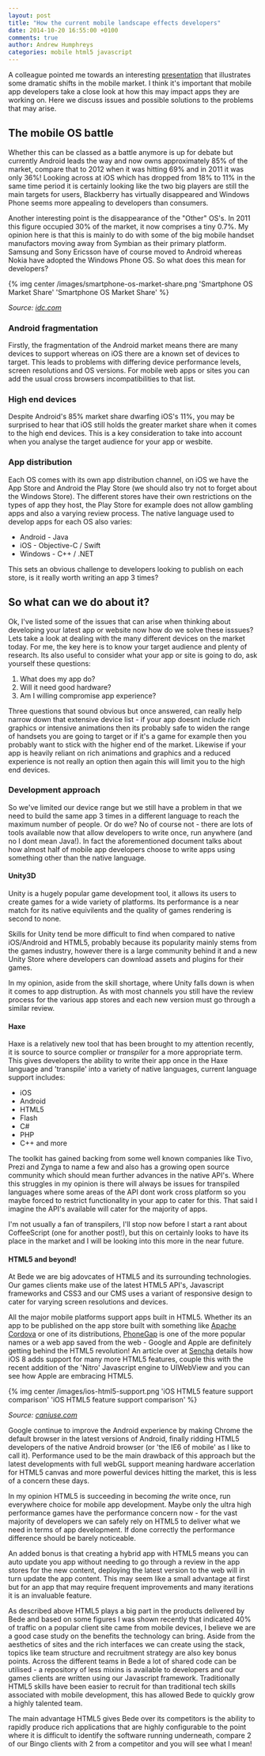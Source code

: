 ```yaml
---
layout: post
title: "How the current mobile landscape effects developers"
date: 2014-10-20 16:55:00 +0100
comments: true
author: Andrew Humphreys
categories: mobile html5 javascript
---
```




A colleague pointed me towards an interesting [presentation](http://www.slideshare.net/robnyman/mobile-trends-web-native) that illustrates some dramatic shifts in the mobile market. I think it's important that mobile app developers take a close look at how this may impact apps they are working on. Here we discuss issues and possible solutions to the problems that may arise.

<!-- more -->

## The mobile OS battle

Whether this can be classed as a battle anymore is up for debate but currently Android leads the way and now owns approximately 85% of the market, compare that to 2012 when it was hitting 69% and in 2011 it was only 36%! Looking across at iOS which has dropped from 18% to 11% in the same time period it is certainly looking like the two big players are still the main targets for users, Blackberry has virtually disappeared and Windows Phone seems more appealing to developers than consumers. 

Another interesting point is the disappearance of the "Other" OS's. In 2011 this figure occupied 30% of the market, it now comprises a tiny 0.7%. My opinion here is that this is mainly to do with some of the big mobile handset manufactors moving away from Symbian as their primary platform. Samsung and Sony Ericsson have of course moved to Android whereas Nokia have adopted the Windows Phone OS. So what does this mean for developers?

{% img center /images/smartphone-os-market-share.png 'Smartphone OS Market Share' 'Smartphone OS Market Share' %}

*Source: [idc.com](http://www.idc.com/prodserv/smartphone-os-market-share.jsp)*

### Android fragmentation

Firstly, the fragmentation of the Android market means there are many devices to support whereas on iOS there are a known set of devices to target. This leads to problems with differing device performance levels, screen resolutions and OS versions. For mobile web apps or sites you can add the usual cross browsers incompatibilities to that list.

### High end devices

Despite Android's 85% market share dwarfing iOS's 11%, you may be surprised to hear that iOS still holds the greater market share when it comes to the high end devices. This is a key consideration to take into account when you analyse the target audience for your app or wesbite.

### App distribution

Each OS comes with its own app distribution channel, on iOS we have the App Store and Android the Play Store (we should also try not to forget about the Windows Store). The different stores have their own restrictions on the types of app they host, the Play Store for example does not allow gambling apps and also a varying review process. The native language used to develop apps for each OS also varies:

* Android - Java
* iOS - Objective-C / Swift
* Windows - C++ / .NET

This sets an obvious challenge to developers looking to publish on each store, is it really worth writing an app 3 times?

## So what can we do about it?

Ok, I've listed some of the issues that can arise when thinking about developing your latest app or website now how do we solve these isssues? Lets take a look at dealing with the many different devices on the market today. For me, the key here is to know your target audience and plenty of research. Its also useful to consider what your app or site is going to do, ask yourself these questions:

1. What does my app do?
2. Will it need good hardware?
3. Am I willing compromise app experience?

Three questions that sound obvious but once answered, can really help narrow down that extensive device list - if your app doesnt include rich graphics or intensive animations then its probably safe to widen the range of handsets you are going to target or if it's a game for example then you probably want to stick with the higher end of the market. Likewise if your app is heavily reliant on rich animations and graphics and a reduced experience is not really an option then again this will limit you to the high end devices.

### Development approach

So we've limited our device range but we still have a problem in that we need to build the same app 3 times in a different language to reach the maximum number of people. Or do we? No of course not - there are lots of tools available now that allow developers to write once, run anywhere (and no I dont mean Java!). In fact the aforementioned document talks about how almost half of mobile app developers choose to write apps using something other than the native language.

#### Unity3D

Unity is a hugely popular game development tool, it allows its users to create games for a wide variety of platforms. Its performance is a near match for its native equivilents and the quality of games rendering is second to none. 

Skills for Unity tend be more difficult to find when compared to native iOS/Android and HTML5, probably because its popularity mainly stems from the games industry, however there is a large community behind it and a new Unity Store where developers can download assets and plugins for their games.

In my opinion, aside from the skill shortage, where Unity falls down is when it comes to app distruption. As with most channels you still have the review process for the various app stores and each new version must go through a similar review.

#### Haxe

Haxe is a relatively new tool that has been brought to my attention recently, it is source to source complier or *transpiler* for a more appropriate term. This gives developers the ability to write their app once in the Haxe language and 'transpile' into a variety of native languages, current language support includes:

* iOS
* Android
* HTML5
* Flash
* C#
* PHP
* C++ and more

The toolkit has gained backing from some well known companies like Tivo, Prezi and Zynga to name a few and also has a growing open source community which should mean further advances in the native API's. Where this struggles in my opinion is there will always be issues for transpiled languages where some areas of the API dont work cross platform so you maybe forced to restrict functionality in your app to cater for this. That said I imagine the API's available will cater for the majority of apps.

I'm not usually a fan of transpilers, I'll stop now before I start a rant about CoffeeScript (one for another post!), but this on certainly looks to have its place in the market and I will be looking into this more in the near future.


#### HTML5 and beyond!

At Bede we are big adovcates of HTML5 and its surrounding technologies. Our games clients make use of the latest HTML5 API's, Javascript frameworks and CSS3 and our CMS uses a variant of responsive design to cater for varying screen resolutions and devices.

All the major mobile platforms support apps built in HTML5. Whether its an app to be published on the app store built with something like [Apache Cordova](http://cordova.apache.org/) or one of its distributions, [PhoneGap](http://phonegap.com/) is one of the more popular names or a web app saved from the web - Google and Apple are definitely getting behind the HTML5 revolution! An article over at [Sencha](http://www.sencha.com/blog/apple-shows-love-for-html5-with-ios-8) details how iOS 8 adds support for many more HTML5 features, couple this with the recent addition of the 'Nitro' Javascript engine to UIWebView and you can see how Apple are embracing HTML5.

{% img center /images/ios-html5-support.png 'iOS HTML5 feature support comparison' 'iOS HTML5 feature support comparison' %}

*Source: [caniuse.com](http://caniuse.com)*

Google continue to improve the Android experience by making Chrome the default browser in the latest versions of Android, finally ridding HTML5 developers of the native Android browser (or 'the IE6 of mobile' as I like to call it). Performance used to be the main drawback of this approach but the latest developments with full webGL support meaning  hardware accerlation for HTML5 canvas and more powerful devices hitting the market, this is less of a concern these days. 

In my opinion HTML5 is succeeding in becoming *the* write once, run everywhere choice for mobile app development. Maybe only the ultra high performance games have the performance concern now - for the vast majority of developers we can safely rely on HTML5 to deliver what we need in terms of app development. If done correctly the performance difference should be barely noticeable.

An added bonus is that creating a hybrid app with HTML5 means you can auto update you app without needing to go through a review in the app stores for the new content, deploying the latest version to the web will in turn update the app content. This may seem like a small advantage at first but for an app that may require frequent improvements and many iterations it is an invaluable feature.

As described above HTML5 plays a big part in the products delivered by Bede and based on some figures I was shown recently that indicated 40% of traffic on a popular client site came from mobile devices, I believe we are a good case study on the benefits the technology can bring. Aside from the aesthetics of sites and the rich interfaces we can create using the stack, topics like team structure and recruitment strategy are also key bonus points. Across the different teams in Bede a lot of shared code can be utilised - a repository of less mixins is available to developers and our games clients are written using our Javascript framework. Traditionally HTML5 skills have been easier to recruit for than traditional tech skills associated with mobile development, this has allowed Bede to quickly grow a highly talented team.

The main advantage HTML5 gives Bede over its competitors is the ability to rapidly produce rich applications that are highly configurable to the point where it is difficult to identify the software running underneath, compare 2 of our Bingo clients with 2 from a competitor and you will see what I mean!


